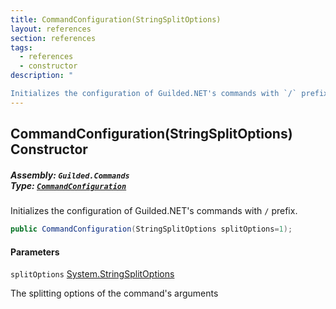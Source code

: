 ```yaml
---
title: CommandConfiguration(StringSplitOptions)
layout: references
section: references
tags:
  - references
  - constructor
description: "

Initializes the configuration of Guilded.NET's commands with `/` prefix."
---
```


## CommandConfiguration(StringSplitOptions) Constructor
##### **Assembly:** `Guilded.Commands`<br/>**Type:** [`CommandConfiguration`](CommandConfiguration 'Guilded.Commands.CommandConfiguration')

Initializes the configuration of Guilded.NET's commands with `/` prefix.

```csharp
public CommandConfiguration(StringSplitOptions splitOptions=1);
```
#### Parameters

<a name='Guilded.Commands.CommandConfiguration.CommandConfiguration(StringSplitOptions).splitOptions'></a>

`splitOptions` [System.StringSplitOptions](https://docs.microsoft.com/en-us/dotnet/api/System.StringSplitOptions 'System.StringSplitOptions')

The splitting options of the command's arguments